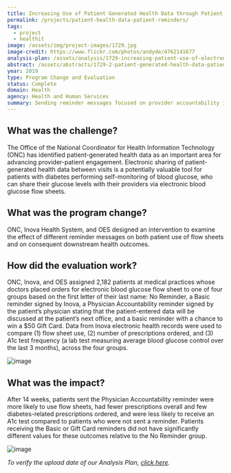 ```yaml
---
title: Increasing Use of Patient Generated Health Data through Patient Reminders
permalink: /projects/patient-health-data-patient-reminders/
tags: 
  - project
  - healthit
image: /assets/img/project-images/1729.jpg
image-credit: https://www.flickr.com/photos/andyde/4762141677
analysis-plan: /assets/analysis/1729-increasing-patient-use-of-electronic-health-records.pdf
abstract: /assets/abstracts/1729-2-patient-generated-health-data-patient-reminders.pdf
year: 2019  
type: Program Change and Evaluation
status: Complete
domain: Health
agency: Health and Human Services
summary: Sending reminder messages focused on provider accountability increased patients’ use of electronic blood glucose flow sheets.
---
```

## What was the challenge?

The Office of the National Coordinator for Health Information Technology (ONC) has identified patient-generated health data as an important area for advancing provider-patient engagement. Electronic sharing of patient-generated health data between visits is a potentially valuable tool for patients with diabetes performing self-monitoring of blood glucose, who can share their glucose levels with their providers via electronic blood glucose flow sheets.

## What was the program change?

ONC, Inova Health System, and OES designed an intervention to examine the effect of different reminder messages on both patient use of flow sheets and on consequent downstream health outcomes.

## How did the evaluation work?

ONC, Inova, and OES assigned 2,182 patients at medical practices whose doctors placed orders for electronic blood glucose flow sheet to one of four groups based on the first letter of their last name: No Reminder, a Basic reminder signed by Inova, a Physician Accountability reminder signed by the patient’s physician stating that the patient-entered data will be discussed at the patient’s next office, and a basic reminder with a chance to win a $50 Gift Card. Data from Inova electronic health records were used to compare (1) flow sheet use, (2) number of prescriptions ordered, and (3) A1c test frequency (a lab test measuring average blood glucose control over the last 3 months), across the four groups.

![image]({{site.baseurl}}/assets/img/project-images/1729-interventions.png)

## What was the impact?

After 14 weeks, patients sent the Physician Accountability reminder were more likely to use flow sheets, had fewer prescriptions overall and few diabetes-related prescriptions ordered, and were less likely to receive an A1c test compared to patients who were not sent a reminder.  Patients receiving the Basic or Gift Card reminders did not have significantly different values for these outcomes relative to the No Reminder group.

![image]({{site.baseurl}}/assets/img/project-images/1729-2-graph.jpg)

<i>To verify the upload date of our Analysis Plan, <a href="https://github.com/gsa-oes/office-of-evaluation-sciences/commits/master/assets/analysis/1729-increasing-patient-use-of-electronic-health-records.pdf">click here</a>.</i>

